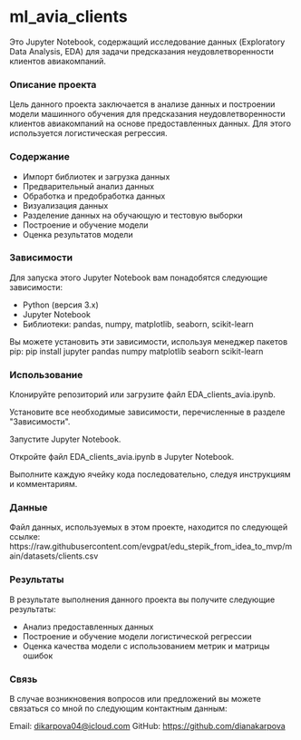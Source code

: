 # ml_avia_clients

Это Jupyter Notebook, содержащий исследование данных (Exploratory Data Analysis, EDA) для задачи предсказания неудовлетворенности клиентов авиакомпаний.

<h3>Описание проекта</h3>
Цель данного проекта заключается в анализе данных и построении модели машинного обучения для предсказания неудовлетворенности клиентов авиакомпаний на основе предоставленных данных. Для этого используется логистическая регрессия.

<h3>Содержание</h3>

* Импорт библиотек и загрузка данных
* Предварительный анализ данных
* Обработка и предобработка данных
* Визуализация данных
* Разделение данных на обучающую и тестовую выборки
* Построение и обучение модели
* Оценка результатов модели


<h3>Зависимости</h3>
Для запуска этого Jupyter Notebook вам понадобятся следующие зависимости:

* Python (версия 3.x)
* Jupyter Notebook
* Библиотеки: pandas, numpy, matplotlib, seaborn, scikit-learn
  
Вы можете установить эти зависимости, используя менеджер пакетов pip:
pip install jupyter pandas numpy matplotlib seaborn scikit-learn

<h3>Использование</h3>
Клонируйте репозиторий или загрузите файл EDA_clients_avia.ipynb.

Установите все необходимые зависимости, перечисленные в разделе "Зависимости".

Запустите Jupyter Notebook.

Откройте файл EDA_clients_avia.ipynb в Jupyter Notebook.

Выполните каждую ячейку кода последовательно, следуя инструкциям и комментариям.

<h3>Данные</h3>
Файл данных, используемых в этом проекте, находится по следующей ссылке: https://raw.githubusercontent.com/evgpat/edu_stepik_from_idea_to_mvp/main/datasets/clients.csv

<h3>Результаты</h3>
В результате выполнения данного проекта вы получите следующие результаты:

* Анализ предоставленных данных
* Построение и обучение модели логистической регрессии
* Оценка качества модели с использованием метрик и матрицы ошибок

<h3>Связь</h3>
В случае возникновения вопросов или предложений вы можете связаться со мной по следующим контактным данным:

Email: dikarpova04@icloud.com
GitHub: https://github.com/dianakarpova


